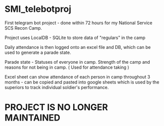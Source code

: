# SMI_telebotproj

First telegram bot project - done within 72 hours for my National Service SCS Recon Camp.

Project uses LocalDB - SQLite to store data of "regulars" in the camp

Daily attendance is then logged onto an excel file and DB, which can be used to generate a parade state.

Parade state - Statuses of everyone in camp. Strength of the camp and reasons for not being in camp. ( Used for attendance taking ) 

Excel sheet can show attendance of each person in camp throughout 3 months - can be copied and pasted into google sheets which is used by the superiors to track individual soldier's performance.

# PROJECT IS NO LONGER MAINTAINED
